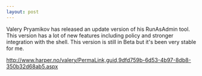 ```yaml
---
layout: post
---
```

Valery  Pryamikov has released an update version of his RunAsAdmin tool.  This version has a lot of new features including policy and stronger integration with the shell.  This version is still in Beta but it's been very stable for me.

<http://www.harper.no/valery/PermaLink,guid,9dfd759b-6d53-4b97-8db8-350b32d68ab5.aspx>

